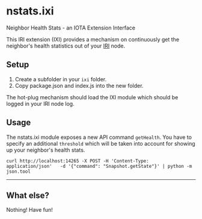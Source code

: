 # nstats.ixi
Neighbor Health Stats - an IOTA Extension Interface

This IRI extension (IXI) provides a mechanism on continuously get the neighbor's health statistics out of your [IRI](https://github.com/iotaledger/iri) node.

## Setup

1. Create a subfolder in your `ixi` folder.
2. Copy package.json and index.js into the new folder.

The hot-plug mechanism should load the IXI module which should be logged in your IRI node log.


## Usage
The nstats.ixi module exposes a new API command `getHealth`. You have to specify an additional `threshold` which will be taken into account for showing up your neighbor's health stats.

```
curl http://localhost:14265 -X POST -H 'Content-Type: application/json'   -d '{"command": "Snapshot.getState"}' | python -m json.tool
```

-----

## What else?
Nothing! Have fun!